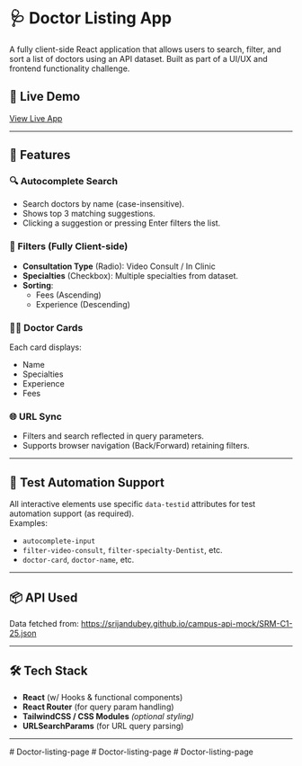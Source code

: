 # 🩺 Doctor Listing App

A fully client-side React application that allows users to search, filter, and sort a list of doctors using an API dataset. Built as part of a UI/UX and frontend functionality challenge.

## 🚀 Live Demo
<!-- Add your live deployment link here if available -->
[View Live App](https://your-deployment-link.com)

---

## 📌 Features

### 🔍 Autocomplete Search
- Search doctors by name (case-insensitive).
- Shows top 3 matching suggestions.
- Clicking a suggestion or pressing Enter filters the list.

### 🧪 Filters (Fully Client-side)
- **Consultation Type** (Radio): Video Consult / In Clinic
- **Specialties** (Checkbox): Multiple specialties from dataset.
- **Sorting**:
  - Fees (Ascending)
  - Experience (Descending)

### 🧑‍⚕️ Doctor Cards
Each card displays:
- Name
- Specialties
- Experience
- Fees

### 🌐 URL Sync
- Filters and search reflected in query parameters.
- Supports browser navigation (Back/Forward) retaining filters.

---

## 🧪 Test Automation Support

All interactive elements use specific `data-testid` attributes for test automation support (as required).  
Examples:
- `autocomplete-input`
- `filter-video-consult`, `filter-specialty-Dentist`, etc.
- `doctor-card`, `doctor-name`, etc.

---

## 📦 API Used

Data fetched from:
https://srijandubey.github.io/campus-api-mock/SRM-C1-25.json


---

## 🛠️ Tech Stack

- **React** (w/ Hooks & functional components)
- **React Router** (for query param handling)
- **TailwindCSS / CSS Modules** *(optional styling)*
- **URLSearchParams** (for URL query parsing)

---
#   D o c t o r - l i s t i n g - p a g e  
 #   D o c t o r - l i s t i n g - p a g e  
 #   D o c t o r - l i s t i n g - p a g e  
 
